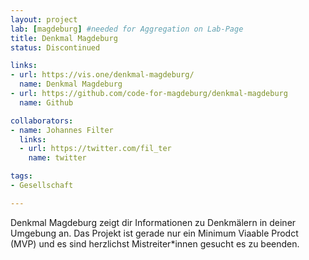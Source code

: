 ```yaml
---
layout: project
lab: [magdeburg] #needed for Aggregation on Lab-Page
title: Denkmal Magdeburg
status: Discontinued

links:
- url: https://vis.one/denkmal-magdeburg/
  name: Denkmal Magdeburg
- url: https://github.com/code-for-magdeburg/denkmal-magdeburg
  name: Github

collaborators:
- name: Johannes Filter
  links:
  - url: https://twitter.com/fil_ter
    name: twitter

tags:
- Gesellschaft

---
```


Denkmal Magdeburg zeigt dir Informationen zu Denkmälern in deiner Umgebung an. Das Projekt ist gerade nur ein Minimum Viaable Prodct (MVP) und es sind herzlichst Mistreiter*innen gesucht es zu beenden.
